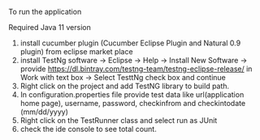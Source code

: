 To run the application 

Required Java 11 version

1) install cucumber plugin (Cucumber Eclipse Plugin and Natural 0.9 plugin) from eclipse market place
2) install TestNg software -> Eclipse -> Help -> Install New Software -> provide https://dl.bintray.com/testng-team/testng-eclipse-release/ in Work with text box -> Select TesttNg check box and continue
3) Right click on the project and add TestNG library to build path.
4) In configuration.properties file provide test data like url(application home page), username, password, checkinfrom and checkintodate (mm/dd/yyyy)
5) Right click on the TestRunner class and select run as JUnit
6) check the ide console to see total count.

 
